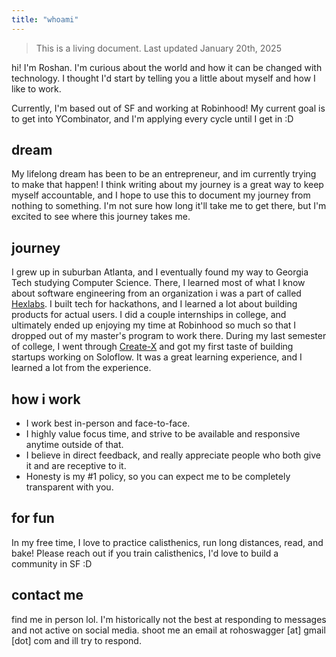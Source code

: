 ```yaml
---
title: "whoami"
---
```


> This is a living document. Last updated January 20th, 2025

hi! I'm Roshan. I'm curious about the world and how it can be changed with technology. I thought I'd start by telling you a little about myself and how I like to work.

Currently, I'm based out of SF and working at Robinhood! My current goal is to get into YCombinator, and I'm applying every cycle until I get in :D

## dream

My lifelong dream has been to be an entrepreneur, and im currently trying to make that happen! I think writing about my journey is a great way to keep myself accountable, and I hope to use this to document my journey from nothing to something. I'm not sure how long it'll take me to get there, but I'm excited to see where this journey takes me.

## journey

I grew up in suburban Atlanta, and I eventually found my way to Georgia Tech studying Computer Science. There, I learned most of what I know about software engineering from an organization i was a part of called [Hexlabs](https://hexlabs.org). I built tech for hackathons, and I learned a lot about building products for actual users. I did a couple internships in college, and ultimately ended up enjoying my time at Robinhood so much so that I dropped out of my master's program to work there. During my last semester of college, I went through [Create-X](https://create-x.gatech.edu/) and got my first taste of building startups working on Soloflow. It was a great learning experience, and I learned a lot from the experience.

## how i work

- I work best in-person and face-to-face.
- I highly value focus time, and strive to be available and responsive anytime outside of that.
- I believe in direct feedback, and really appreciate people who both give it and are receptive to it.
- Honesty is my #1 policy, so you can expect me to be completely transparent with you.

## for fun

In my free time, I love to practice calisthenics, run long distances, read, and bake! Please reach out if you train calisthenics, I'd love to build a community in SF :D

## contact me

find me in person lol. I'm historically not the best at responding to messages and not active on social media. shoot me an email at rohoswagger [at] gmail [dot] com and ill try to respond.
